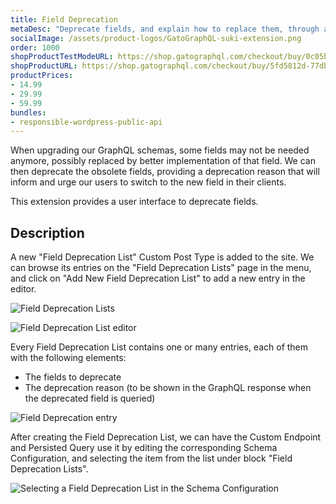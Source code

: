 ```yaml
---
title: Field Deprecation
metaDesc: "Deprecate fields, and explain how to replace them, through a user interface."
socialImage: /assets/product-logos/GatoGraphQL-suki-extension.png
order: 1000
shopProductTestModeURL: https://shop.gatographql.com/checkout/buy/0c05b29a-a828-4278-b65a-039e98194580
shopProductURL: https://shop.gatographql.com/checkout/buy/5fd5812d-77db-481e-a241-e097a4f1e5e9
productPrices:
- 14.99
- 29.99
- 59.99
bundles:
- responsible-wordpress-public-api
---
```


When upgrading our GraphQL schemas, some fields may not be needed anymore, possibly replaced by better implementation of that field. We can then deprecate the obsolete fields, providing a deprecation reason that will inform and urge our users to switch to the new field in their clients.

This extension provides a user interface to deprecate fields.

## Description

A new "Field Deprecation List" Custom Post Type is added to the site. We can browse its entries on the "Field Deprecation Lists" page in the menu, and click on "Add New Field Deprecation List" to add a new entry in the editor.

<div class="img-width-1024" markdown=1>

![Field Deprecation Lists](/assets/extensions/upstream-pro/field-deprecation-lists.png "Field Deprecation Lists")

</div>

![Field Deprecation List editor](/assets/extensions/upstream-pro/field-deprecation-list.png "Field Deprecation List editor")

Every Field Deprecation List contains one or many entries, each of them with the following elements:

- The fields to deprecate
- The deprecation reason (to be shown in the GraphQL response when the deprecated field is queried)

![Field Deprecation entry](/assets/extensions/upstream-pro/field-deprecation-entry.png "Field Deprecation entry")

After creating the Field Deprecation List, we can have the Custom Endpoint and Persisted Query use it by editing the corresponding Schema Configuration, and selecting the item from the list under block "Field Deprecation Lists".

![Selecting a Field Deprecation List in the Schema Configuration](/assets/extensions/upstream-pro/schema-config-field-deprecation-lists.png "Selecting a Field Deprecation List in the Schema Configuration")

<!-- ## Bundles including extension

- [“All in One Toolbox for WordPress” Bundle](../../bundles/all-in-one-toolbox-for-wordpress)
- [“Responsible WordPress Public API” Bundle](../../bundles/responsible-wordpress-public-api) -->
